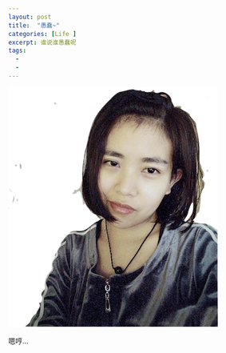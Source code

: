 ```yaml
---
layout: post
title:  "愚蠢~"
categories: [Life ]
excerpt: 谁说谁愚蠢呢
tags:
  - 
  - 
---
```




![](/images/Xiaoyuan.png)

嗯哼...